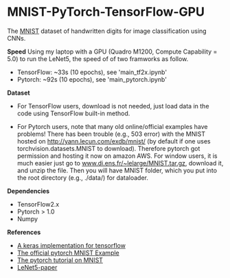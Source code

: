 # MNIST-PyTorch-TensorFlow-GPU

The [MNIST](http://yann.lecun.com/exdb/mnist/) dataset of handwritten digits for image classification using CNNs.

**Speed** 
Using my laptop with a GPU (Quadro M1200, Compute Capability = 5.0) to run the LeNet5, the speed of of two framworks as follow.

- TensorFlow: ~33s (10 epochs), see 'main_tf2x.ipynb' 
- Pytorch: ~92s (10 epochs), see 'main_pytorch.ipynb'


**Dataset**   
- For TensorFlow users, download is not needed, just load data in the code using TensorFlow built-in method.

- For Pytorch users, note that many old online/official examples have problems!
There has been trouble (e.g., 503 error) with the MNIST hosted on http://yann.lecun.com/exdb/mnist/ (by default if one uses torchvision.datasets.MNIST to download). Therefore pytorch got permission and hosting it now on amazon AWS.
For window users, it is much easier just go to www.di.ens.fr/~lelarge/MNIST.tar.gz, download it, and unzip the file. Then you will have MNIST folder, which you put into the root directory (e.g., ./data/) for dataloader.


**Dependencies**
- TensorFlow2.x
- Pytorch > 1.0
- Numpy


**References**   
- [A keras implementation for tensorflow](https://keras.io/examples/vision/mnist_convnet/)
- [The official pytorch MNIST Example](https://github.com/pytorch/examples/tree/master/mnist)
- [The pytorch tutorial on MNIST](https://pytorch.org/tutorials/beginner/blitz/neural_networks_tutorial.html#sphx-glr-beginner-blitz-neural-networks-tutorial-py)
- [LeNet5-paper](http://yann.lecun.com/exdb/publis/pdf/lecun-98.pdf)
